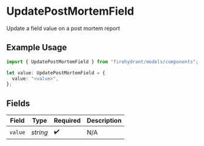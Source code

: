 # UpdatePostMortemField

Update a field value on a post mortem report

## Example Usage

```typescript
import { UpdatePostMortemField } from "firehydrant/models/components";

let value: UpdatePostMortemField = {
  value: "<value>",
};
```

## Fields

| Field              | Type               | Required           | Description        |
| ------------------ | ------------------ | ------------------ | ------------------ |
| `value`            | *string*           | :heavy_check_mark: | N/A                |